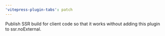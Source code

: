 ```yaml
---
'vitepress-plugin-tabs': patch
---
```


Publish SSR build for client code so that it works without adding this plugin to ssr.noExternal.
